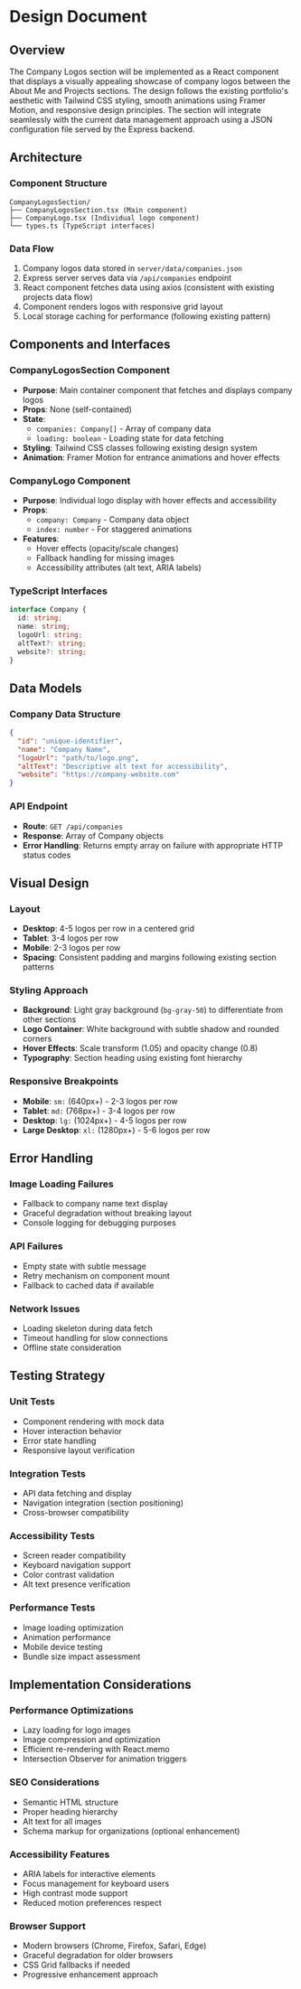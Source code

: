# Design Document

## Overview

The Company Logos section will be implemented as a React component that displays a visually appealing showcase of company logos between the About Me and Projects sections. The design follows the existing portfolio's aesthetic with Tailwind CSS styling, smooth animations using Framer Motion, and responsive design principles. The section will integrate seamlessly with the current data management approach using a JSON configuration file served by the Express backend.

## Architecture

### Component Structure
```
CompanyLogosSection/
├── CompanyLogosSection.tsx (Main component)
├── CompanyLogo.tsx (Individual logo component)
└── types.ts (TypeScript interfaces)
```

### Data Flow
1. Company logos data stored in `server/data/companies.json`
2. Express server serves data via `/api/companies` endpoint
3. React component fetches data using axios (consistent with existing projects data flow)
4. Component renders logos with responsive grid layout
5. Local storage caching for performance (following existing pattern)

## Components and Interfaces

### CompanyLogosSection Component
- **Purpose**: Main container component that fetches and displays company logos
- **Props**: None (self-contained)
- **State**: 
  - `companies: Company[]` - Array of company data
  - `loading: boolean` - Loading state for data fetching
- **Styling**: Tailwind CSS classes following existing design system
- **Animation**: Framer Motion for entrance animations and hover effects

### CompanyLogo Component
- **Purpose**: Individual logo display with hover effects and accessibility
- **Props**: 
  - `company: Company` - Company data object
  - `index: number` - For staggered animations
- **Features**:
  - Hover effects (opacity/scale changes)
  - Fallback handling for missing images
  - Accessibility attributes (alt text, ARIA labels)

### TypeScript Interfaces
```typescript
interface Company {
  id: string;
  name: string;
  logoUrl: string;
  altText?: string;
  website?: string;
}
```

## Data Models

### Company Data Structure
```json
{
  "id": "unique-identifier",
  "name": "Company Name",
  "logoUrl": "path/to/logo.png",
  "altText": "Descriptive alt text for accessibility",
  "website": "https://company-website.com"
}
```

### API Endpoint
- **Route**: `GET /api/companies`
- **Response**: Array of Company objects
- **Error Handling**: Returns empty array on failure with appropriate HTTP status codes

## Visual Design

### Layout
- **Desktop**: 4-5 logos per row in a centered grid
- **Tablet**: 3-4 logos per row
- **Mobile**: 2-3 logos per row
- **Spacing**: Consistent padding and margins following existing section patterns

### Styling Approach
- **Background**: Light gray background (`bg-gray-50`) to differentiate from other sections
- **Logo Container**: White background with subtle shadow and rounded corners
- **Hover Effects**: Scale transform (1.05) and opacity change (0.8)
- **Typography**: Section heading using existing font hierarchy

### Responsive Breakpoints
- **Mobile**: `sm:` (640px+) - 2-3 logos per row
- **Tablet**: `md:` (768px+) - 3-4 logos per row  
- **Desktop**: `lg:` (1024px+) - 4-5 logos per row
- **Large Desktop**: `xl:` (1280px+) - 5-6 logos per row

## Error Handling

### Image Loading Failures
- Fallback to company name text display
- Graceful degradation without breaking layout
- Console logging for debugging purposes

### API Failures
- Empty state with subtle message
- Retry mechanism on component mount
- Fallback to cached data if available

### Network Issues
- Loading skeleton during data fetch
- Timeout handling for slow connections
- Offline state consideration

## Testing Strategy

### Unit Tests
- Component rendering with mock data
- Hover interaction behavior
- Error state handling
- Responsive layout verification

### Integration Tests
- API data fetching and display
- Navigation integration (section positioning)
- Cross-browser compatibility

### Accessibility Tests
- Screen reader compatibility
- Keyboard navigation support
- Color contrast validation
- Alt text presence verification

### Performance Tests
- Image loading optimization
- Animation performance
- Mobile device testing
- Bundle size impact assessment

## Implementation Considerations

### Performance Optimizations
- Lazy loading for logo images
- Image compression and optimization
- Efficient re-rendering with React.memo
- Intersection Observer for animation triggers

### SEO Considerations
- Semantic HTML structure
- Proper heading hierarchy
- Alt text for all images
- Schema markup for organizations (optional enhancement)

### Accessibility Features
- ARIA labels for interactive elements
- Focus management for keyboard users
- High contrast mode support
- Reduced motion preferences respect

### Browser Support
- Modern browsers (Chrome, Firefox, Safari, Edge)
- Graceful degradation for older browsers
- CSS Grid fallbacks if needed
- Progressive enhancement approach